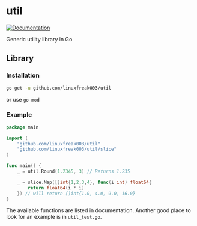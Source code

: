 # util
[![Documentation](https://godoc.org/github.com/linuxfreak003/util?status.svg)](http://godoc.org/github.com/linuxfreak003/util)

Generic utility library in Go

## Library

### Installation

```bash
go get -u github.com/linuxfreak003/util
```

or use `go mod`

### Example

```go
package main

import (
    "github.com/linuxfreak003/util"
    "github.com/linuxfreak003/util/slice"
)

func main() {
    _ = util.Round(1.2345, 3) // Returns 1.235

    _ = slice.Map([]int{1,2,3,4}, func(i int) float64{
        return float64(i * i)
    }) // will return []int{1.0, 4.0, 9.0, 16.0}
}
```

The available functions are listed in documentation. Another good place to look for an example is in `util_test.go`.
